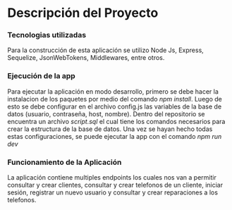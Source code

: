 # Descripción del Proyecto

### Tecnologias utilizadas

Para la construcción de esta aplicación se utilizo Node Js, Express, Sequelize, JsonWebTokens, Middlewares, entre otros.

### Ejecución de la app

Para ejecutar la aplicación en modo desarrollo, primero se debe hacer la instalacion de los paquetes por medio del comando _npm install_. Luego de esto se debe configurar en el archivo config.js las variables de la base de datos (usuario, contraseña, host, nombre). Dentro del repositorio se encuentra un archivo _script.sql_ el cual tiene los comandos necesarios para crear la estructura de la base de datos. Una vez se hayan hecho todas estas configuraciones, se puede ejecutar la app con el comando _npm run dev_

### Funcionamiento de la Aplicación

La aplicación contiene multiples endpoints los cuales nos van a permitir consultar y crear clientes, consultar y crear telefonos de un cliente, iniciar sesión, registrar un nuevo usuario y consultar y crear reparaciones a los telefonos.

